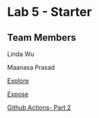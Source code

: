 # Lab 5 - Starter

## Team Members

Linda Wu

Maanasa Prasad

[Explore](https://liindawu.github.io/Lab5_Starter/explore.html)

[Expose](https://liindawu.github.io/Lab5_Starter/expose.html)

[Github Actions- Part 2](https://github.com/Maanasa64/intro-github-actions)
